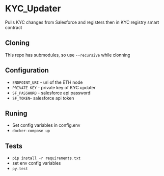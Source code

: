 # KYC_Updater
Pulls KYC changes from Salesforce and registers then in KYC registry smart contract

## Cloning
This repo has submodules, so use `--recursive` while clonning

## Configuration
* `ENDPOINT_URI` - uri of the ETH node
* `PRIVATE_KEY` - private key of KYC updater
* `SF_PASSWORD` - salesforce api password
* `SF_TOKEN`- salesforce api token

## Runing
* Set config variables in config.env
* ```docker-compose up```

## Tests
* `pip install -r requirements.txt`
* set env config variables
* `py.test`
